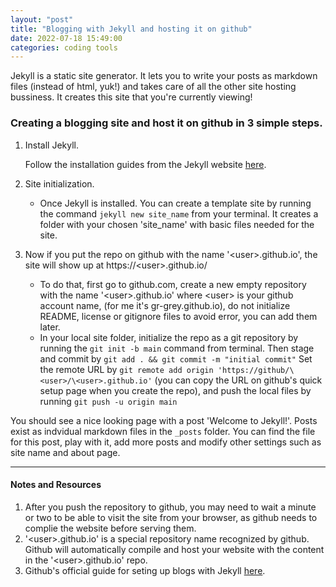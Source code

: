 ```yaml
---
layout: "post"
title: "Blogging with Jekyll and hosting it on github"
date: 2022-07-18 15:49:00
categories: coding tools
---
```



Jekyll is a static site generator. It lets you to write your posts as markdown files (instead of html, yuk!)
and takes care of all the other site hosting bussiness.
It creates this site that you're currently viewing!

### Creating a blogging site and host it on github in 3 simple steps.

1. Install Jekyll.

    Follow the installation guides from the Jekyll website [here](https://jekyllrb.com/docs/installation/).

1. Site initialization.
    - Once Jekyll is installed. You can create a template site by running the command `jekyll new site_name` from your terminal.
    It creates a folder with your chosen 'site_name' with basic files needed for the site.

1. Now if you put the repo on github with the name '\<user>.github.io', the site will show up at https://\<user>.github.io/
    - To do that, first go to github.com, create a new empty repository with the name '\<user>.github.io' where \<user> is your github account name,
    (for me it's gr-grey.github.io), do not initialize README, license or gitignore files to avoid error, you can add them later.
    - In your local site folder, initialize the repo as a git repository by running the `git init -b main` command from terminal.
    Then stage and commit by `git add . && git commit -m "initial commit"`
    Set the remote URL by `git remote add origin 'https://github/\<user>/\<user>.github.io'`
    (you can copy the URL on github's quick setup page when you create the repo),
    and push the local files by running `git push -u origin main`
    
You should see a nice looking page with a post 'Welcome to Jekyll!'.
Posts exist as indvidual markdown files in the `_posts` folder.
You can find the file for this post, play with it, add more posts and modify other settings such as site name and about page.

---

#### Notes and Resources

1. After you push the repository to github, you may need to wait a minute or two to be able to visit the site from your browser, 
as github needs to complie the website before serving them.
1. '\<user>.github.io' is a special repository name recognized by github.
Github will automatically compile and host your website with the content in the '\<user>.github.io' repo.
1. Github's official guide for seting up blogs with Jekyll [here](https://docs.github.com/en/pages/setting-up-a-github-pages-site-with-jekyll/creating-a-github-pages-site-with-jekyll).
